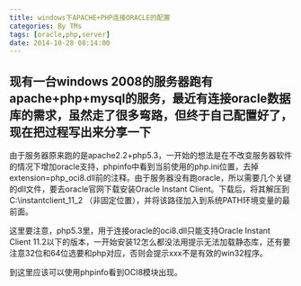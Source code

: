 ```yaml
---
title: windows下APACHE+PHP连接ORACLE的配置
categories: By TMs
tags: [oracle,php,server]
date: 2014-10-28 08:14:00
---
```


现有一台windows 2008的服务器跑有apache+php+mysql的服务，最近有连接oracle数据库的需求，虽然走了很多弯路，但终于自己配置好了，现在把过程写出来分享一下
----------
由于服务器原来跑的是apache2.2+php5.3，一开始的想法是在不改变服务器软件的情况下增加oracle支持，phpinfo中看到当前使用的php.ini位置，去掉extension=php_oci8.dll前的注释。由于服务器没有跑oracle，所以需要几个关键的dll文件，要去oracle官网下载安装Oracle Instant Client。下载后，将其解压到C:\instantclient_11_2 （非固定位置），并将该路径加入到系统PATH环境变量的最前面。

这里要注意，php5.3里，用于连接oracle的oci8.dll只能支持Oracle Instant Client 11.2以下的版本，一开始安装12怎么都没法用提示无法加载静态库，还有要注意32位和64位选要和php对应，否则会提示xxx不是有效的win32程序。


到这里应该可以使用phpinfo看到OCI8模块出现。
